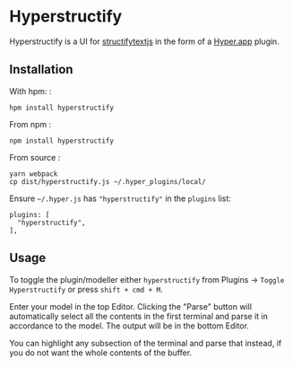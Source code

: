 Hyperstructify
==============

Hyperstructify is a UI for [structifytextjs](https://www.npmjs.com/package/structifytextjs) in the form of a [Hyper.app](https://hyper.is/) plugin.

Installation
------------

With hpm: :

    hpm install hyperstructify

From npm :

    npm install hyperstructify

From source :

    yarn webpack
    cp dist/hyperstructify.js ~/.hyper_plugins/local/

Ensure `~/.hyper.js` has `"hyperstructify"` in the `plugins` list:

```
plugins: [
  "hyperstructify",
],
```

Usage
-----

To toggle the plugin/modeller either `hyperstructify` from Plugins -> `Toggle Hyperstructify` or press `shift + cmd + M`.

Enter your model in the top Editor. Clicking the "Parse" button will automatically select all the contents in the first terminal and parse it in accordance to the model. The output will be in the bottom Editor.

You can highlight any subsection of the terminal and parse that instead, if you do not want the whole contents of the buffer.

